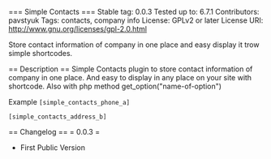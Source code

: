 === Simple Contacts ===
Stable tag:        0.0.3
Tested up to:      6.7.1
Contributors:      pavstyuk
Tags:              contacts, company info
License:           GPLv2 or later
License URI:       http://www.gnu.org/licenses/gpl-2.0.html

Store contact information of company in one place and easy display it trow simple shortcodes.

== Description ==
Simple Contacts plugin to store contact information of company in one place. And easy to display in any place on your site with shortcode. Also with php method get_option("name-of-option")

Example
``` [simple_contacts_phone_a] ```

``` [simple_contacts_address_b] ```

== Changelog ==
= 0.0.3 =
* First Public Version